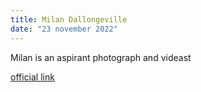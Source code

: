 ```yaml
---
title: Milan Dallongeville
date: "23 november 2022"
---
```

Milan is an aspirant photograph and videast

[official link](https://nfteam.netlify.app/team/wardtech/home.html)

